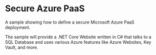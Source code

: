 # Secure Azure PaaS
A sample showing how to define a secure Microsoft Azure PaaS deployment.

The sample will provide a .NET Core Website written in C# that talks to a SQL Database and uses various Azure features like Azure Websites, Key Vault, and more.
